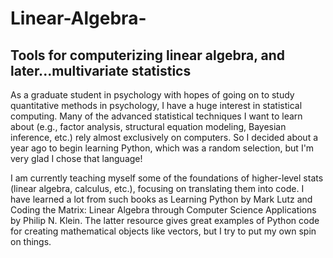 # Linear-Algebra-
Tools for computerizing linear algebra, and later...multivariate statistics
---------------------------------------------------------------------------
As a graduate student in psychology with hopes of going on to study quantitative methods in psychology, I have a huge interest in statistical computing. Many of the advanced statistical techniques I want to learn about (e.g., factor analysis, structural equation modeling, Bayesian inference, etc.) rely almost exclusively on computers. So I decided about a year ago to begin learning Python, which was a random selection, but I'm very glad I chose that language! 

I am currently teaching myself some of the foundations of higher-level stats (linear algebra, calculus, etc.), focusing on translating them into code. I have learned a lot from such books as Learning Python by Mark Lutz and Coding the Matrix: Linear Algebra through Computer Science Applications by Philip N. Klein. The latter resource gives great examples of Python code for creating mathematical objects like vectors, but I try to put my own spin on things. 

